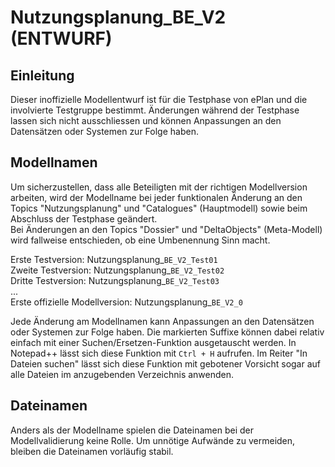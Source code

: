 # Nutzungsplanung_BE_V2 (ENTWURF)

## Einleitung
Dieser inoffizielle Modellentwurf ist für die Testphase von ePlan und die involvierte Testgruppe bestimmt. Änderungen während der Testphase lassen sich nicht ausschliessen und können Anpassungen an den Datensätzen oder Systemen zur Folge haben.

## Modellnamen
Um sicherzustellen, dass alle Beteiligten mit der richtigen Modellversion arbeiten, wird der Modellname bei jeder funktionalen Änderung an den Topics "Nutzungsplanung" und "Catalogues" (Hauptmodell) sowie beim Abschluss der Testphase geändert.<br>
Bei Änderungen an den Topics "Dossier" und "DeltaObjects" (Meta-Modell) wird fallweise entschieden, ob eine Umbenennung Sinn macht.

Erste Testversion: Nutzungsplanung_`BE_V2_Test01`<br>
Zweite Testversion: Nutzungsplanung_`BE_V2_Test02`<br>
Dritte Testversion: Nutzungsplanung_`BE_V2_Test03`<br>
...<br>
Erste offizielle Modellversion: Nutzungsplanung_`BE_V2_0`

Jede Änderung am Modellnamen kann Anpassungen an den Datensätzen oder Systemen zur Folge haben. Die markierten Suffixe können dabei relativ einfach mit einer Suchen/Ersetzen-Funktion ausgetauscht werden. In Notepad++ lässt sich diese Funktion mit `Ctrl + H` aufrufen. Im Reiter "In Dateien suchen" lässt sich diese Funktion mit gebotener Vorsicht sogar auf alle Dateien im anzugebenden Verzeichnis anwenden.

## Dateinamen
Anders als der Modellname spielen die Dateinamen bei der Modellvalidierung keine Rolle. Um unnötige Aufwände zu vermeiden, bleiben die Dateinamen vorläufig stabil.
